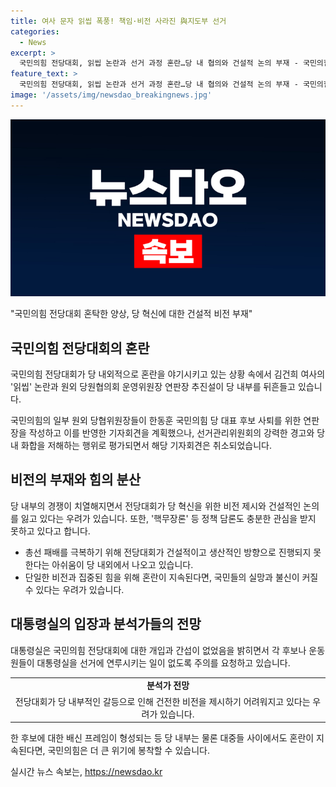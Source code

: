 ```yaml
---
title: 여사 문자 읽씹 폭풍! 책임·비전 사라진 與지도부 선거
categories:
  - News
excerpt: >
  국민의힘 전당대회, 읽씹 논란과 선거 과정 혼란…당 내 협의와 건설적 논의 부재 - 국민의힘 전당대회가 국민의힘에 대한 실망 증폭 우려와 함께 읽씹 논란과 연판장 추진설로 혼란을 야기하고 있다. 당 선거관리위원회의 경고 발표와 대통령실의 개입 부인은 혼란을 고조시키고 있으며, 당 혁신과 건설적인 논의가 부재하고 있는 것이 걱정된다는 목소리가 당 내에서 나오고 있다. 이로 인해 여당에 대한 실망도 커질 우려가 있는 상황이다. 
feature_text: >
  국민의힘 전당대회, 읽씹 논란과 선거 과정 혼란…당 내 협의와 건설적 논의 부재 - 국민의힘 전당대회가 국민의힘에 대한 실망 증폭 우려와 함께 읽씹 논란과 연판장 추진설로 혼란을 야기하고 있다. 당 선거관리위원회의 경고 발표와 대통령실의 개입 부인은 혼란을 고조시키고 있으며, 당 혁신과 건설적인 논의가 부재하고 있는 것이 걱정된다는 목소리가 당 내에서 나오고 있다. 이로 인해 여당에 대한 실망도 커질 우려가 있는 상황이다. 
image: '/assets/img/newsdao_breakingnews.jpg'
---
```


<p><img src="/assets/img/newsdao_breakingnews.jpg" alt="flaretime 속보" /></p>

<p>"국민의힘 전당대회 혼탁한 양상, 당 혁신에 대한 건설적 비전 부재"</p>

<h2 data-ke-size="size26">국민의힘 전당대회의 혼란</h2>

<p>국민의힘 전당대회가 당 내외적으로 혼란을 야기시키고 있는 상황 속에서 김건희 여사의 '읽씹' 논란과 원외 당원협의회 운영위원장 연판장 추진설이 당 내부를 뒤흔들고 있습니다.</p>

<p data-ke-size="size16">국민의힘의 일부 원외 당협위원장들이 한동훈 국민의힘 당 대표 후보 사퇴를 위한 연판장을 작성하고 이를 반영한 기자회견을 계획했으나, 선거관리위원회의 강력한 경고와 당 내 화합을 저해하는 행위로 평가되면서 해당 기자회견은 취소되었습니다.</p>

<h2 data-ke-size="size26">비전의 부재와 힘의 분산</h2>

<p>당 내부의 경쟁이 치열해지면서 전당대회가 당 혁신을 위한 비전 제시와 건설적인 논의를 잃고 있다는 우려가 있습니다. 또한, '핵무장론' 등 정책 담론도 충분한 관심을 받지 못하고 있다고 합니다.</p>

<ul>
  <li>총선 패배를 극복하기 위해 전당대회가 건설적이고 생산적인 방향으로 진행되지 못한다는 아쉬움이 당 내외에서 나오고 있습니다.</li>
  <li>단일한 비전과 집중된 힘을 위해 혼란이 지속된다면, 국민들의 실망과 불신이 커질 수 있다는 우려가 있습니다.</li>
</ul>

<h2 data-ke-size="size26">대통령실의 입장과 분석가들의 전망</h2>

<p>대통령실은 국민의힘 전당대회에 대한 개입과 간섭이 없었음을 밝히면서 각 후보나 운동원들이 대통령실을 선거에 연루시키는 일이 없도록 주의를 요청하고 있습니다.</p>

<table>
  <tr>
    <td style="text-align: center; height: 17px;"><b>분석가 전망</b></td>
  </tr>
  <tr>
    <td style="text-align: center; height: 17px;">전당대회가 당 내부적인 갈등으로 인해 건전한 비전을 제시하기 어려워지고 있다는 우려가 있습니다.</td>
  </tr>
</table>

<p data-ke-size="size16">한 후보에 대한 배신 프레임이 형성되는 등 당 내부는 물론 대중들 사이에서도 혼란이 지속된다면, 국민의힘은 더 큰 위기에 봉착할 수 있습니다.</p>
실시간 뉴스 속보는, <a href="https://newsdao.kr" rel="dofollow">https://newsdao.kr</a>


